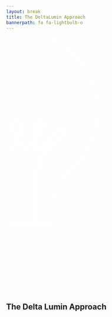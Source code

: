 ```yaml
---
layout: break
title: The DeltaLumin Approach
bannerpath: fa fa-lightbulb-o
---
```


<style>


</style>

<div class="bulb">
	<svg x="0px" y="0px" viewBox="550 75 800 1100">
		<g id="fill" opacity="0.5">
			<g>
				<path fill="#FFFFFF" d="M596.8,51.1c312.2,0,498.2,378,219.1,622.9c-35.9,32.6-64.5,100.4-64.5,141v79.2L439,893.8V815
					c0-53-38.4-117.4-67-141C69.1,394.6,318.1,51.1,594.1,51.1H596.8z"/>
			</g>
		</g>
		<g id="bulb">
			<path fill="none" stroke="#FFFFFF" stroke-width="6" stroke-miterlimit="10" d="M497.8,1132.1h84h105.3h2.2
				c34.3,0,62.1-27.8,62.1-62.1V815c0-40.6,28.6-108.4,64.5-141c279.1-244.9,93.1-622.9-219.1-622.9h-2.7
				c-276,0-525,343.5-222.1,622.9c28.6,23.6,67,88,67,141v255c0,34.3,27.8,62.1,62.1,62.1"/>
		</g>
		<g id="lines">
			<line fill="none" stroke="#FFFFFF" stroke-width="6" stroke-miterlimit="10" x1="439" y1="893.8" x2="751.4" y2="893.8"/>
			<line fill="none" stroke="#FFFFFF" stroke-width="6" stroke-miterlimit="10" x1="439" y1="969.4" x2="751.4" y2="969.4"/>
			<line fill="none" stroke="#FFFFFF" stroke-width="6" stroke-miterlimit="10" x1="439" y1="1046.9" x2="751.4" y2="1046.9"/>
		</g>
		<g id="fillament">
			<path fill="none" stroke="#FFFFFF" stroke-width="6" stroke-miterlimit="10" d="M506.4,893.8c47-140-56.7-447.8-94-429.3
			c-35,16.4,57.5,115.4,89,97.4c26-11.8,34.8-120.1,1-117c-32,12.2,26.9,119.2,63,112.2l-3,0.1c34.9,5.6,63.2-114,32-119.1
			c-30,0-5.2,99.2,32,114c38.9,15.2,100-96,76.2-107.2c-30.4-8.8-46.2,102.2-21,117c29.8,21.2,136.8-60,111-81
			c-41.2-24.8-168.2,209.2-111,411"/>
		</g>
	</svg>
</div>

<h2>The Delta Lumin Approach</h2>

<script src="../js/jquery-2.1.4.min.js"></script>
<script src ="js/main.js"></script>
